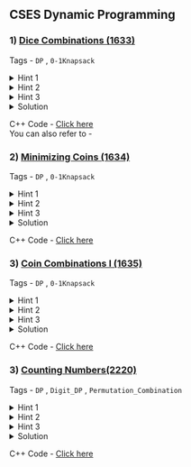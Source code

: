 ## CSES Dynamic Programming

### 1) [Dice Combinations (1633)](https://cses.fi/problemset/task/1633)

Tags - `DP` , `0-1Knapsack`

<details><summary>Hint 1</summary>dp[ i ] = Number of dice combinations to construct sum i.</details>
<details><summary>Hint 2</summary>For each value of i we can have number 1 to min(6,i) on the dice such that we do not exceed required sum.</details>
<details><summary>Hint 3</summary>This problem can also be solved in the similar manner as the Classical Coin Change Problem where coin array={1,2,3,4,5,6} and required sum=n</details>

<details><summary>Solution</summary></details>

C++ Code - [Click here](https://cses.fi/problemset/task/1633) </br>
You can also refer to -

### 2) [Minimizing Coins (1634)](https://cses.fi/problemset/task/1634)

Tags - `DP` , `0-1Knapsack`

<details><summary>Hint 1</summary></details>
<details><summary>Hint 2</summary></details>
<details><summary>Hint 3</summary></details>
<details><summary>Solution</summary></details>

C++ Code - [Click here](https://cses.fi/problemset/task/1633)

### 3) [Coin Combinations I (1635)](https://cses.fi/problemset/task/1635)

Tags - `DP` , `0-1Knapsack`

<details><summary>Hint 1</summary></details>
<details><summary>Hint 2</summary></details>
<details><summary>Hint 3</summary></details>
<details><summary>Solution</summary></details>

C++ Code - [Click here](https://cses.fi/problemset/task/1633)

### 3) [Counting Numbers(2220)](https://cses.fi/problemset/task/2220)

Tags - `DP` , `Digit_DP` , `Permutation_Combination`

<details><summary>Hint 1</summary></br>
<ul>
<li>Let solve(a,b) = No. of integers between a and b where no two adjacent digits are the same, then solve(a,b) = solve(0,b) - solve(0,a-1) </li></ul></details>
<details><summary>Hint 2</summary></br><ul><li>a and b can have atmost 18 digit.</li>
<li>Think of Number of ways of placing digits(0-9) at these 18 places such that number remain less than a or b and no adjacent digits are same. </li></ul></details>
<details><summary>Hint 3</summary></br><ul><li>dp[len][last] = No. of len-digit integers(i.e if len=3 : 3-digit integers) having </li>
<li>Let solve(a,b) = No. of integers between a and b where no two adjacent digits are the same,then solve(a,b)=solve(0,b)-solve(0,a-1) </li></ul></details>
<details><summary>Solution</summary></details>

C++ Code - [Click here](https://cses.fi/problemset/task/1633)
